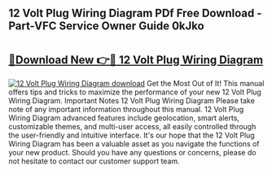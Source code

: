 ## 12 Volt Plug Wiring Diagram PDf Free Download - Part-VFC Service Owner Guide 0kJko

# <h2><a href="http://dfqcdu.blite.top/?on=12+Volt+Plug+Wiring+Diagram">🔗Download New 👉🔴 12 Volt Plug Wiring Diagram</a></h2>

[![12 Volt Plug Wiring Diagram download](https://i.imgur.com/lujVjoI.png)](http://dfqcdu.blite.top/?on=12+Volt+Plug+Wiring+Diagram)
Get the Most Out of It! This manual offers tips and tricks to maximize the performance of your new 12 Volt Plug Wiring Diagram. Important Notes 12 Volt Plug Wiring Diagram Please take note of any important information throughout this manual. 12 Volt Plug Wiring Diagram advanced features include geolocation, smart alerts, customizable themes, and multi-user access, all easily controlled through the user-friendly and intuitive interface. It's our hope that the 12 Volt Plug Wiring Diagram has been a valuable asset as you navigate the functions of your new product. Should you have any questions or concerns, please do not hesitate to contact our customer support team.
